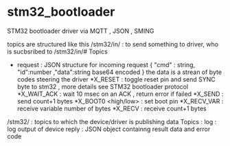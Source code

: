 # stm32_bootloader
STM32 bootloader driver via MQTT , JSON , SMING 

topics are structured like this
<prefix>/stm32/in/<topic> : to send something to driver, who is sucbsribed to <prefix>/stm32/in/#
Topics
- request : JSON structure for incoming request { "cmd" : string, "id":number ,"data":string base64 encoded }
the data is a strean of byte codes steering the driver
  *X_RESET : toggle reset pin and send SYNC byte to stm32 , more details see STM32 bootloader protocol
  *X_WAIT_ACK : wait 10 msec on an ACK , return error if failed
  *X_SEND <count> : send count+1 bytes
  *X_BOOT0 <high/low> : set boot pin 
  *X_RECV_VAR : receive variable number of bytes
  *X_RECV <count> : receive count+1 bytes

<prefix>/stm32/<topic> : topics to which the device/driver is publishing data
Topics :
log : log output of device
reply : JSON object containng result data and error code


